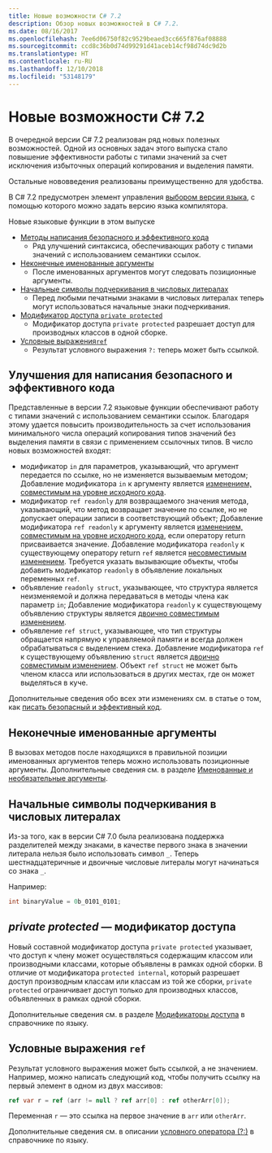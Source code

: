 ```yaml
---
title: Новые возможности C# 7.2
description: Обзор новых возможностей в C# 7.2.
ms.date: 08/16/2017
ms.openlocfilehash: 7ee6d06750f82c9529beaed3cc665f876af08888
ms.sourcegitcommit: ccd8c36b0d74d99291d41aceb14cf98d74dc9d2b
ms.translationtype: HT
ms.contentlocale: ru-RU
ms.lasthandoff: 12/10/2018
ms.locfileid: "53148179"
---
```

# <a name="whats-new-in-c-72"></a>Новые возможности C# 7.2

В очередной версии C# 7.2 реализован ряд новых полезных возможностей.
Одной из основных задач этого выпуска стало повышение эффективности работы с типами значений за счет исключения избыточных операций копирования и выделения памяти. 

Остальные нововведения реализованы преимущественно для удобства.

В C# 7.2 предусмотрен элемент управления [выбором версии языка](../language-reference/configure-language-version.md), с помощью которого можно задать версию языка компилятора.

Новые языковые функции в этом выпуске

* [Методы написания безопасного и эффективного кода](#safe-efficient-code-enhancements)
  - Ряд улучшений синтаксиса, обеспечивающих работу с типами значений с использованием семантики ссылок.
* [Неконечные именованные аргументы](#non-trailing-named-arguments)
  - После именованных аргументов могут следовать позиционные аргументы.
* [Начальные символы подчеркивания в числовых литералах](#leading-underscores-in-numeric-literals)
  - Перед любыми печатными знаками в числовых литералах теперь могут использоваться начальные знаки подчеркивания.
* [Модификатор доступа `private protected`](#private-protected-access-modifier)
  - Модификатор доступа `private protected` разрешает доступ для производных классов в одной сборке.
* [Условные выражения`ref` ](#conditional-ref-expressions)
  - Результат условного выражения `?:` теперь может быть ссылкой.

## <a name="safe-efficient-code-enhancements"></a>Улучшения для написания безопасного и эффективного кода

Представленные в версии 7.2 языковые функции обеспечивают работу с типами значений с использованием семантики ссылок. Благодаря этому удается повысить производительность за счет использования минимального числа операций копирования типов значений без выделения памяти в связи с применением ссылочных типов. В число новых возможностей входят:

 - модификатор `in` для параметров, указывающий, что аргумент передается по ссылке, но не изменяется вызываемым методом; Добавление модификатора `in` к аргументу является [изменением, совместимым на уровне исходного кода](version-update-considerations.md#source-compatible-changes).
 - модификатор `ref readonly` для возвращаемого значения метода, указывающий, что метод возвращает значение по ссылке, но не допускает операции записи в соответствующий объект; Добавление модификатора `ref readonly` к аргументу является [изменением, совместимым на уровне исходного кода](version-update-considerations.md#source-compatible-changes), если оператору return присваивается значение. Добавление модификатора `readonly` к существующему оператору return `ref` является [несовместимым изменением](version-update-considerations.md#incompatible-changes). Требуется указать вызывающие объекты, чтобы добавить модификатор `readonly` в объявление локальных переменных `ref`.
 - объявление `readonly struct`, указывающее, что структура является неизменяемой и должна передаваться в методы члена как параметр `in`; Добавление модификатора `readonly` к существующему объявлению структуры является [двоично совместимым изменением](version-update-considerations.md#binary-compatible-changes).
 - объявление `ref struct`, указывающее, что тип структуры обращается напрямую к управляемой памяти и всегда должен обрабатываться с выделением стека. Добавление модификатора `ref` к существующему объявлению `struct` является [двоично совместимым изменением](version-update-considerations.md#incompatible-changes). Объект `ref struct` не может быть членом класса или использоваться в других местах, где он может выделяться в куче.

Дополнительные сведения обо всех эти изменениях см. в статье о том, как [писать безопасный и эффективный код](../write-safe-efficient-code.md).

## <a name="non-trailing-named-arguments"></a>Неконечные именованные аргументы

В вызовах методов после находящихся в правильной позиции именованных аргументов теперь можно использовать позиционные аргументы. Дополнительные сведения см. в разделе [Именованные и необязательные аргументы](../programming-guide/classes-and-structs/named-and-optional-arguments.md).

## <a name="leading-underscores-in-numeric-literals"></a>Начальные символы подчеркивания в числовых литералах

Из-за того, как в версии C# 7.0 была реализована поддержка разделителей между знаками, в качестве первого знака в значении литерала нельзя было использовать символ `_`. Теперь шестнадцатеричные и двоичные числовые литералы могут начинаться со знака `_`. 

Например:

```csharp
int binaryValue = 0b_0101_0101;
```

## <a name="private-protected-access-modifier"></a>_private protected_ — модификатор доступа

Новый составной модификатор доступа `private protected` указывает, что доступ к члену может осуществляться содержащим классом или производными классами, которые объявлены в рамках одной сборки. В отличие от модификатора `protected internal`, который разрешает доступ производным классам или классам из той же сборки, `private protected` ограничивает доступ только для производных классов, объявленных в рамках одной сборки.

Дополнительные сведения см. в разделе [Модификаторы доступа](../language-reference/keywords/access-modifiers.md) в справочнике по языку.

## <a name="conditional-ref-expressions"></a>Условные выражения `ref`

Результат условного выражения может быть ссылкой, а не значением. Например, можно написать следующий код, чтобы получить ссылку на первый элемент в одном из двух массивов:

```csharp
ref var r = ref (arr != null ? ref arr[0] : ref otherArr[0]);
```

Переменная `r` — это ссылка на первое значение в `arr` или `otherArr`.

Дополнительные сведения см. в описании [условного оператора (?:)](../language-reference/operators/conditional-operator.md) в справочнике по языку.
